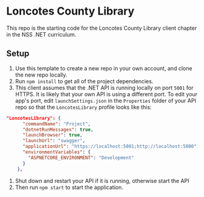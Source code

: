 # Loncotes County Library

This repo is the starting code for the Loncotes County Library client chapter in the NSS .NET curriculum.

## Setup

1. Use this template to create a new repo in your own account, and clone the new repo locally.
1. Run `npm install` to get all of the project dependencies.
1. This client assumes that the .NET API is running locally on port `5001` for HTTPS. It is likely that your own API is using a different port. To edit your app's port, edit `launchSettings.json` in the `Properties` folder of your API repo so that the `LoncotesLibrary` profile looks like this:

```json
"LoncotesLibrary": {
      "commandName": "Project",
      "dotnetRunMessages": true,
      "launchBrowser": true,
      "launchUrl": "swagger",
      "applicationUrl": "https://localhost:5001;http://localhost:5000",
      "environmentVariables": {
        "ASPNETCORE_ENVIRONMENT": "Development"
      }
    },
```

1. Shut down and restart your API if it is running, otherwise start the API
1. Then run `npm start` to start the application.
